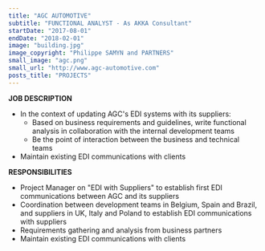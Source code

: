 ```yaml
---
title: "AGC AUTOMOTIVE"
subtitle: "FUNCTIONAL ANALYST - As AKKA Consultant"
startDate: "2017-08-01"
endDate: "2018-02-01"
image: "building.jpg"
image_copyright: "Philippe SAMYN and PARTNERS"
small_image: "agc.png"
small_url: "http://www.agc-automotive.com"
posts_title: "PROJECTS"
---
```


<b>JOB DESCRIPTION</b><br>
- In the context of updating AGC's EDI systems with its suppliers:<br>
    - Based on business requirements and guidelines, write functional analysis in collaboration with the internal development teams<br>
    - Be the point of interaction between the business and technical teams<br>
- Maintain existing EDI communications with clients<br>

<b>RESPONSIBILITIES</b><br>
- Project Manager on "EDI with Suppliers" to establish first EDI communications between AGC and its suppliers<br>
- Coordination between development teams in Belgium, Spain and Brazil, and suppliers in UK, Italy and Poland to establish EDI communications with suppliers<br>
- Requirements gathering and analysis from business partners<br>
- Maintain existing EDI communications with clients<br>

